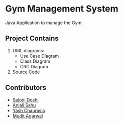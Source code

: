 # Gym Management System
Java Application to manage the Gym.

## Project Contains
1. UML diagrams:
   - Use Case Diagram
   - Class Diagram
   - CRC Diagram
2. Source Code

## Contributors
- [Saloni Doshi](https://github.com/saloni33)
- [Anjali Sahu](https://github.com/99anjali)
- [Yash Chaurasia](https://github.com/Yash091)
- [Mudit Agarwal](https://github.com/Mudit018)
